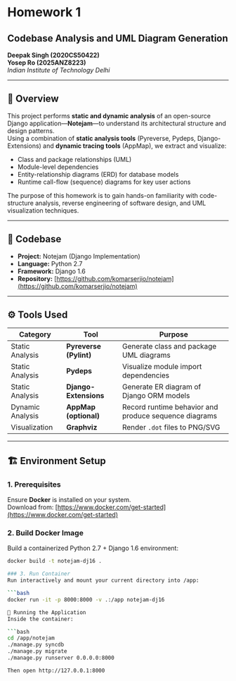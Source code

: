 # Homework 1  
## Codebase Analysis and UML Diagram Generation  

**Deepak Singh (2020CS50422)**  
**Yosep Ro (2025ANZ8223)**  
*Indian Institute of Technology Delhi*  

---

## 📘 Overview  

This project performs **static and dynamic analysis** of an open-source Django application—**Notejam**—to understand its architectural structure and design patterns.  
Using a combination of **static analysis tools** (Pyreverse, Pydeps, Django-Extensions) and **dynamic tracing tools** (AppMap), we extract and visualize:  

- Class and package relationships (UML)  
- Module-level dependencies  
- Entity-relationship diagrams (ERD) for database models  
- Runtime call-flow (sequence) diagrams for key user actions  

The purpose of this homework is to gain hands-on familiarity with code-structure analysis, reverse engineering of software design, and UML visualization techniques.

---

## 🧩 Codebase  

- **Project:** Notejam (Django Implementation)  
- **Language:** Python 2.7  
- **Framework:** Django 1.6  
- **Repository:** [https://github.com/komarserjio/notejam](https://github.com/komarserjio/notejam)  

---

## ⚙️ Tools Used  

| Category | Tool | Purpose |
|-----------|------|----------|
| Static Analysis | **Pyreverse (Pylint)** | Generate class and package UML diagrams |
| Static Analysis | **Pydeps** | Visualize module import dependencies |
| Static Analysis | **Django-Extensions** | Generate ER diagram of Django ORM models |
| Dynamic Analysis | **AppMap (optional)** | Record runtime behavior and produce sequence diagrams |
| Visualization | **Graphviz** | Render `.dot` files to PNG/SVG |

---

## 🏗️ Environment Setup  

### 1. Prerequisites  
Ensure **Docker** is installed on your system.  
Download from: [https://www.docker.com/get-started](https://www.docker.com/get-started)

### 2. Build Docker Image  
Build a containerized Python 2.7 + Django 1.6 environment:

```bash
docker build -t notejam-dj16 .

### 3. Run Container
Run interactively and mount your current directory into /app:

```bash
docker run -it -p 8000:8000 -v .:/app notejam-dj16

🚀 Running the Application
Inside the container:

```bash
cd /app/notejam
./manage.py syncdb
./manage.py migrate
./manage.py runserver 0.0.0.0:8000

Then open http://127.0.0.1:8000
